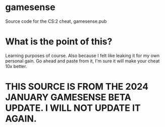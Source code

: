 # gamesense
Source code for the CS:2 cheat, gamesense.pub

# What is the point of this?
Learning purposes of course. Also because I felt like leaking it for my own personal gain.
Go ahead and paste from it, I'm sure it will make your cheat 10x better.

# THIS SOURCE IS FROM THE 2024 JANUARY GAMESENSE BETA UPDATE. I WILL NOT UPDATE IT AGAIN.
